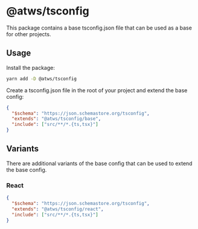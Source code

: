 # @atws/tsconfig

This package contains a base tsconfig.json file that can be used as a base for other projects.

## Usage

Install the package:

```bash
yarn add -D @atws/tsconfig
```

Create a tsconfig.json file in the root of your project and extend the base config:

```json
{
  "$schema": "https://json.schemastore.org/tsconfig",
  "extends": "@atws/tsconfig/base",
  "include": ["src/**/*.{ts,tsx}"]
}
```

## Variants

There are additional variants of the base config that can be used to extend the base config.

### React

```json
{
  "$schema": "https://json.schemastore.org/tsconfig",
  "extends": "@atws/tsconfig/react",
  "include": ["src/**/*.{ts,tsx}"]
}
```
